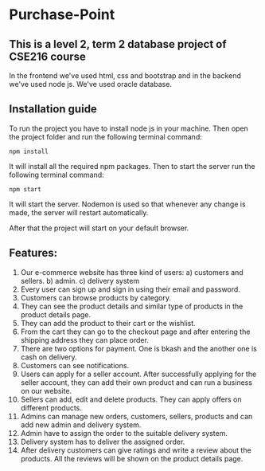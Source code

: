 # Purchase-Point

## This is a level 2, term 2 database project of CSE216 course

In the frontend we've used html, css and bootstrap and in the backend we've used node js. We've used oracle database. 

## Installation guide
To run the project you have to install node js in your machine. Then open the project folder and run the following terminal command:
```
npm install
```
It will install all the required npm packages.
Then to start the server run the following terminal command:
```
npm start
```
It will start the server. Nodemon is used so that whenever any change is made, the server will restart automatically.

After that the project will start on your default browser.

## Features:
1. Our e-commerce website has three kind of users: a) customers and sellers. b) admin. c) delivery system
2. Every user can sign up and sign in using their email and password.
3. Customers can browse products by category.
4. They can see the product details and similar type of products in the product details page.
5. They can add the product to their cart or the wishlist.
6. From the cart they can go to the checkout page and after entering the shipping address they can place order.
7. There are two options for payment. One is bkash and the another one is cash on delivery.
8. Customers can see notifications.
9. Users can apply for a seller account. After successfully applying for the seller account, they can add their own product and can run a business on our website. 
10. Sellers can add, edit and delete products. They can apply offers on different products. 
11. Admins can manage new orders, customers, sellers, products and can add new admin and delivery system.
12. Admin have to assign the order to the suitable delivery system.
13. Delivery system has to deliver the assigned order.
14. After delivery customers can give ratings and write a review about the products. All the reviews will be shown on the product details page.

